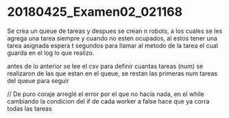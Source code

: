 # 20180425_Examen02_021168

Se crea un queue de tareas y despues se crean n robots, a los cuales se les agrega una tarea siempre y cuando no esten ocupados, al estos tener una tarea asignada espera t segundos para llamar al metodo de la tarea el cual guarda en el log lo que realizo.

antes de lo anterior se lee el csv para definir cuantas tareas (num)  se realizaron de las que estan en el queue, se restan las primeras num tareas del queue para seguir


// De puro coraje arreglé el error por el que no hacía nada, en el while cambiando la condicion del if de cada worker a false hace que ya corra todas las tareas